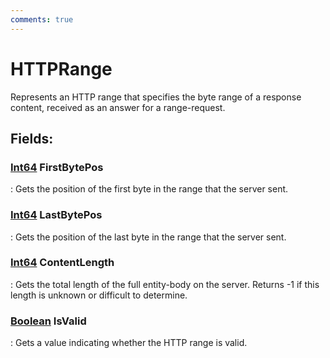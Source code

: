 ```yaml
---
comments: true
---
```

# HTTPRange

Represents an HTTP range that specifies the byte range of a response content, received as an answer for a range-request. 

## **Fields**:
### **[Int64](https://learn.microsoft.com/en-us/dotnet/api/System.Int64) FirstBytePos**
: Gets the position of the first byte in the range that the server sent. 
### **[Int64](https://learn.microsoft.com/en-us/dotnet/api/System.Int64) LastBytePos**
: Gets the position of the last byte in the range that the server sent. 
### **[Int64](https://learn.microsoft.com/en-us/dotnet/api/System.Int64) ContentLength**
: Gets the total length of the full entity-body on the server. Returns -1 if this length is unknown or difficult to determine. 
### **[Boolean](https://learn.microsoft.com/en-us/dotnet/api/System.Boolean) IsValid**
: Gets a value indicating whether the HTTP range is valid. 